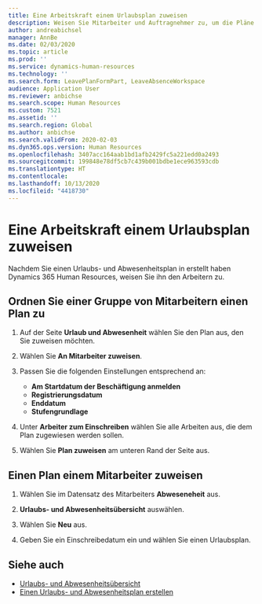 ```yaml
---
title: Eine Arbeitskraft einem Urlaubsplan zuweisen
description: Weisen Sie Mitarbeiter und Auftragnehmer zu, um die Pläne in Dynamics 365 Human Resources einzuhalten.
author: andreabichsel
manager: AnnBe
ms.date: 02/03/2020
ms.topic: article
ms.prod: ''
ms.service: dynamics-human-resources
ms.technology: ''
ms.search.form: LeavePlanFormPart, LeaveAbsenceWorkspace
audience: Application User
ms.reviewer: anbichse
ms.search.scope: Human Resources
ms.custom: 7521
ms.assetid: ''
ms.search.region: Global
ms.author: anbichse
ms.search.validFrom: 2020-02-03
ms.dyn365.ops.version: Human Resources
ms.openlocfilehash: 3407acc164aab1bd1afb2429fc5a221edd0a2493
ms.sourcegitcommit: 199848e78df5cb7c439b001bdbe1ece963593cdb
ms.translationtype: HT
ms.contentlocale: 
ms.lasthandoff: 10/13/2020
ms.locfileid: "4418730"
---
```

# <a name="assign-workers-to-a-leave-plan"></a>Eine Arbeitskraft einem Urlaubsplan zuweisen

Nachdem Sie einen Urlaubs- und Abwesenheitsplan in erstellt haben Dynamics 365 Human Resources, weisen Sie ihn den Arbeitern zu.

## <a name="assign-a-plan-to-a-group-of-employees"></a>Ordnen Sie einer Gruppe von Mitarbeitern einen Plan zu

1. Auf der Seite **Urlaub und Abwesenheit** wählen Sie den Plan aus, den Sie zuweisen möchten.

2. Wählen Sie **An Mitarbeiter zuweisen**.

3. Passen Sie die folgenden Einstellungen entsprechend an:

   - **Am Startdatum der Beschäftigung anmelden**
   - **Registrierungsdatum**
   - **Enddatum**
   - **Stufengrundlage**

4. Unter **Arbeiter zum Einschreiben** wählen Sie alle Arbeiten aus, die dem Plan zugewiesen werden sollen.

5. Wählen Sie **Plan zuweisen** am unteren Rand der Seite aus.

## <a name="assign-a-plan-to-an-employee"></a>Einen Plan einem Mitarbeiter zuweisen

1. Wählen Sie im Datensatz des Mitarbeiters **Abweseneheit** aus.

2. **Urlaubs- und Abwesenheitsübersicht** auswählen.

3. Wählen Sie **Neu** aus.

4. Geben Sie ein Einschreibedatum ein und wählen Sie einen Urlaubsplan.

## <a name="see-also"></a>Siehe auch

- [Urlaubs- und Abwesenheitsübersicht](hr-leave-and-absence-overview.md)
- [Einen Urlaubs- und Abwesenheitsplan erstellen](hr-leave-and-absence-plans.md)